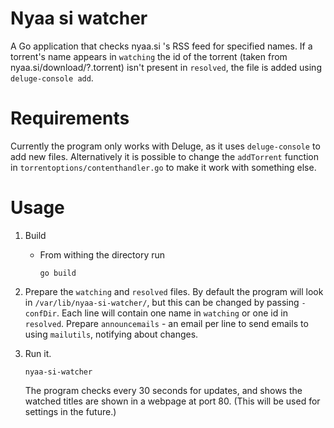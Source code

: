 # Nyaa si watcher

A Go application that checks nyaa.si 's RSS feed for specified names. If a torrent's name appears in `watching` the id of the torrent (taken from nyaa.si/download/?.torrent)  isn't present in `resolved`, the file is added using `deluge-console add`.

# Requirements

Currently the program only works with Deluge, as it uses `deluge-console` to add new files. Alternatively it is possible to change the `addTorrent` function in `torrentoptions/contenthandler.go` to make it work with something else.

# Usage

1. Build

    - From withing the  directory run
    
        ```
        go build
        ```

2. Prepare the `watching` and `resolved` files. By default the program will look in `/var/lib/nyaa-si-watcher/`, but this can be changed by passing `-confDir`. Each line will contain one name in `watching` or one id in `resolved`.
Prepare `announcemails` - an email per line to send emails to using `mailutils`, notifying about changes.

3. Run it.
    ```
    nyaa-si-watcher
    ```
    
    The program checks every 30 seconds for updates, and shows the watched titles are shown in a webpage at port 80. (This will be used for settings in the future.)
